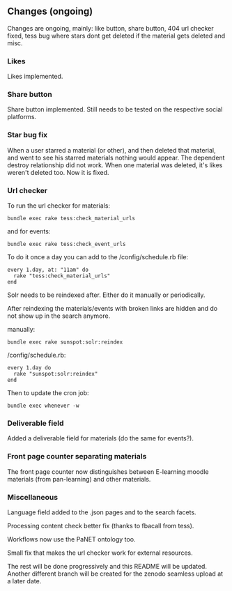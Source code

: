 ## Changes (ongoing)

Changes are ongoing, mainly: 
like button, share button, 404 url checker fixed, tess bug where stars dont get deleted if the material gets deleted and misc.

### Likes

Likes implemented. 

### Share button

Share button implemented. Still needs to be tested on the respective social platforms.

### Star bug fix

When a user starred a material (or other), and then deleted that material, and went to see his starred materials nothing would appear.
The dependent destroy relationship did not work. When one material was deleted, it's likes weren't deleted too. 
Now it is fixed.

### Url checker

To run the url checker for materials: 

`bundle exec rake tess:check_material_urls`

and for events: 

`bundle exec rake tess:check_event_urls` 

To do it once a day you can add to the /config/schedule.rb file: 

```
every 1.day, at: "11am" do
  rake "tess:check_material_urls"
end
```

Solr needs to be reindexed after. Either do it manually or periodically.

After reindexing the materials/events with broken links are hidden and do not show up in the search anymore.

manually:

`bundle exec rake sunspot:solr:reindex`

/config/schedule.rb:

```
every 1.day do
  rake "sunspot:solr:reindex"
end
```

Then to update the cron job:

`bundle exec whenever -w`

### Deliverable field

Added a deliverable field for materials (do the same for events?).

### Front page counter separating materials

The front page counter now distinguishes between E-learning moodle materials (from pan-learning) and other materials.

### Miscellaneous

Language field added to the .json pages and to the search facets.

Processing content check better fix (thanks to fbacall from tess).

Workflows now use the PaNET ontology too.

Small fix that makes the url checker work for external resources.


The rest will be done progressively and this README will be updated.
Another different branch will be created for the zenodo seamless upload at a later date.
